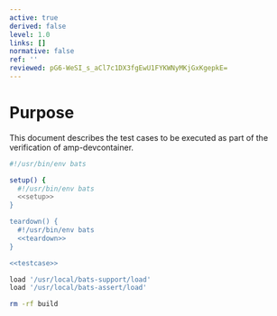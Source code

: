 ```yaml
---
active: true
derived: false
level: 1.0
links: []
normative: false
ref: ''
reviewed: pG6-WeSI_s_aCl7c1DX3fgEwU1FYKWNyMKjGxKgepkE=
---
```


# Purpose

This document describes the test cases to be executed as part of the verification of amp-devcontainer.

``` {.sh file=test/testsuite.bats}
#!/usr/bin/env bats

setup() {
  #!/usr/bin/env bats
  <<setup>>
}

teardown() {
  #!/usr/bin/env bats
  <<teardown>>
}

<<testcase>>

```

``` {.sh #setup}
load '/usr/local/bats-support/load'
load '/usr/local/bats-assert/load'
```

``` {.sh #teardown}
rm -rf build
```